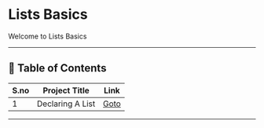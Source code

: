 # Lists Basics

Welcome to Lists Basics

---

## 📅 Table of Contents

| S.no | Project Title        | Link                                    |
|------|----------------------|-----------------------------------------|
| 1    | Declaring A List     | [Goto](1_declaring_a_list/README.md)    |





---

